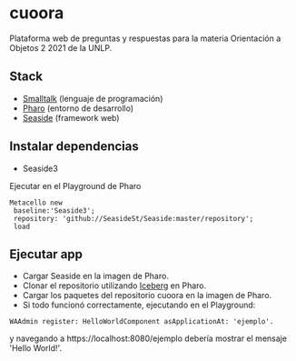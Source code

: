 # cuoora
Plataforma web de preguntas y respuestas para la materia Orientación a Objetos 2 2021 de la UNLP.

## Stack
- [Smalltalk](https://en.wikipedia.org/wiki/Smalltalk) (lenguaje de programación)
- [Pharo](https://pharo.org) (entorno de desarrollo)
- [Seaside](https://github.com/SeasideSt/Seaside) (framework web)

## Instalar dependencias

- Seaside3

Ejecutar en el Playground de Pharo
```Smalltalk
Metacello new
 baseline:'Seaside3';
 repository: 'github://SeasideSt/Seaside:master/repository';
 load
```

## Ejecutar app

- Cargar Seaside en la imagen de Pharo.
- Clonar el repositorio utilizando [Iceberg](https://books.pharo.org/booklet-ManageCode/pdf/2019-03-24-ManageCode.pdf) en Pharo.
- Cargar los paquetes del repositorio cuoora en la imagen de Pharo.
- Si todo funcionó correctamente, ejecutando en el Playground:
```Smalltalk
WAAdmin register: HelloWorldComponent asApplicationAt: 'ejemplo'.
```
y navegando a https://localhost:8080/ejemplo debería mostrar el mensaje 'Hello World!'.
